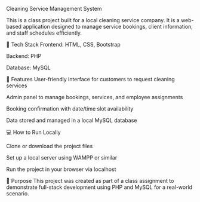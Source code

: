 Cleaning Service Management System

This is a class project built for a local cleaning service company. It is a web-based application designed to manage service bookings,
client information, and staff schedules efficiently.

🔧 Tech Stack
Frontend: HTML, CSS, Bootstrap

Backend: PHP

Database: MySQL

📌 Features
User-friendly interface for customers to request cleaning services

Admin panel to manage bookings, services, and employee assignments

Booking confirmation with date/time slot availability

Data stored and managed in a local MySQL database

💻 How to Run Locally

Clone or download the project files

Set up a local server using WAMPP or similar

Run the project in your browser via localhost

🎯 Purpose
This project was created as part of a class assignment to demonstrate full-stack development using PHP and MySQL for a real-world scenario.
